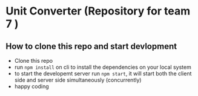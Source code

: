# Unit Converter (Repository for team 7 )

## How to clone this repo and start devlopment
- Clone this repo
- run `npm install` on cli to install the dependencies on your local system
- to start the developemt server run `npm start`, it will start both the client side and server side simultaneously (concurrently)
- happy coding
